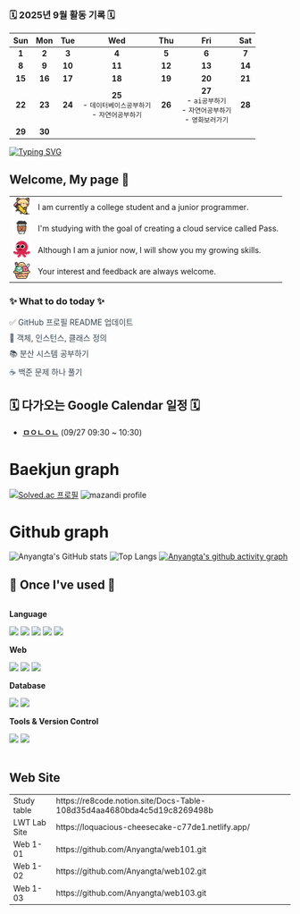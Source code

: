 
### 🗓️ 2025년 9월 활동 기록 🗓️

| Sun | Mon | Tue | Wed | Thu | Fri | Sat |
|:---:|:---:|:---:|:---:|:---:|:---:|:---:|
| **1**<br> | **2**<br> | **3**<br> | **4**<br> | **5**<br> | **6**<br> | **7**<br> |
| **8**<br> | **9**<br> | **10**<br> | **11**<br> | **12**<br> | **13**<br> | **14**<br> |
| **15**<br> | **16**<br> | **17**<br> | **18**<br> | **19**<br> | **20**<br> | **21**<br> |
| **22**<br> | **23**<br> | **24**<br> | **25**<br>- `데이터베이스공부하기`<br>- `자연어공부하기` | **26**<br> | **27**<br>- `ai공부하기`<br>- `자연어공부하기`<br>- `영화보러가기` | **28**<br> |
| **29**<br> | **30**<br> | | | | | |
[![Typing SVG](https://readme-typing-svg.demolab.com?font=Fira+Code&weight=500&size=30&duration=2000&pause=1000&color=F7F7F7&background=000000&multiline=true&width=500&height=100&lines=Welcome+to+my+webpage;Thank+you+for+your+interest)](https://git.io/typing-svg)

## Welcome, My page 👋

<table>
  <tr>
    <td><img src="./images/kitty.png" width="30" height="30"></td>
    <td>I am currently a college student and a junior programmer.</td>
  </tr>
  <tr>
    <td><img src="./images/coffee-cup.png" width="30" height="30"></td>
    <td>
        I'm studying with the goal of creating a cloud service called Pass.</td>
  </tr>
  <tr>
    <td><img src="./images/smiling.png" width="30" height="30"></td>
    <td>Although I am a junior now, I will show you my growing skills.</td>
  </tr>
    <tr>
    <td><img src="./images/ice-cream.png" width="30" height="30"></td>
    <td>Your interest and feedback are always welcome.</td>
  </tr>
</table>

<div>
    <h3>✨ What to do today ✨</h3>
    <ul style="list-style-type: none; padding-left: 0;">
        <li style="margin-bottom: 8px; color: #36454F;">✅ GitHub 프로필 README 업데이트</li>
        <li style="margin-bottom: 8px; color: #36454F;">📝 객체, 인스턴스, 클래스 정의</li>
        <li style="margin-bottom: 8px; color: #36454F;">📚 분산 시스템 공부하기</li>
        <li style="color: #36454F;">☕ 백준 문제 하나 풀기</li>
    </ul>
</div>

## 🗓️ 다가오는 Google Calendar 일정 🗓️

<!-- START_CALENDAR -->
- **[ㅁㅇㄴㅇㄴ](https://www.google.com/calendar/event?eid=MWZ2ZDN1c2thOGdvbWUwcDlrbzduaTk1M2wgZGxkbmpzeGtyODUyQG0)** (09/27 09:30 ~ 10:30)
<!-- END_CALENDAR -->

<h1>Baekjun graph</h1>

[![Solved.ac 프로필](http://mazassumnida.wtf/api/generate_badge?boj=dldnjsxkr852)](https://solved.ac/profile/dldnjsxkr852)
![mazandi profile](http://mazandi.herokuapp.com/api?handle=dldnjsxkr852&theme=warm)

<h1>Github graph</h1>

![Anyangta's GitHub stats](https://github-readme-stats.vercel.app/api?username=Anyangta&show_icons=true&theme=transparent)
![Top Langs](https://github-readme-stats.vercel.app/api/top-langs/?username=Anyangta)
[![Anyangta's github activity graph](https://github-readme-activity-graph.vercel.app/graph?username=Anyangta&theme=dracula)](https://github.com/ashutosh00710/github-readme-activity-graph)

## 🔨 Once I've used 🔨
<div style="display:flex; flex-direction:column; align-items:flex-start;">
    <!-- Language -->
    <p><strong>Language</strong></p>
    <div>
      <img src="https://img.shields.io/badge/java-007396?style=for-the-badge&logo=java&logoColor=white">
      <img src="https://img.shields.io/badge/c++-00599C?style=for-the-badge&logo=c%2B%2B&logoColor=white">
      <img src="https://img.shields.io/badge/python-3776AB?style=for-the-badge&logo=python&logoColor=white">
      <img src="https://img.shields.io/badge/c%23-512BD4?style=for-the-badge&logo=csharp&logoColor=white">
      <img src="https://img.shields.io/badge/c-A8B9CC?style=for-the-badge&logo=c&logoColor=white">
    </div>
    <!-- Web -->
    <p><strong>Web</strong></p>
    <div>
      <img src="https://img.shields.io/badge/html5-E34F26?style=for-the-badge&logo=html5&logoColor=white">
      <img src="https://img.shields.io/badge/css-1572B6?style=for-the-badge&logo=css3&logoColor=white">
      <img src="https://img.shields.io/badge/scss-CC6699?style=for-the-badge&logo=sass&logoColor=white">
    </div>
    <!-- Database -->
    <p><strong>Database</strong></p>
    <div>
        <img src="https://img.shields.io/badge/mysql-4479A1?style=for-the-badge&logo=mysql&logoColor=white">
        <img src="https://img.shields.io/badge/firebase-FFCA28?style=for-the-badge&logo=firebase&logoColor=white">
    </div>
    <!-- Tools & Version Control -->
    <p><strong>Tools & Version Control</strong></p>
    <div>
      <img src="https://img.shields.io/badge/github-181717?style=for-the-badge&logo=github&logoColor=white">
      <img src="https://img.shields.io/badge/git-F05032?style=for-the-badge&logo=git&logoColor=white">
    </div>
</div><br>

## Web Site
  <table>
    <tr>
      <td>Study table</td>
      <td>https://re8code.notion.site/Docs-Table-108d35d4aa4680bda4c5d19c8269498b</td>
    </tr>
    <tr>
      <td>LWT Lab Site</td>
      <td>https://loquacious-cheesecake-c77de1.netlify.app/</td>
    </tr>
    <tr>
      <td>Web 1-01</td>
      <td>https://github.com/Anyangta/web101.git</td>
    </tr>
    <tr>
      <td>Web 1-02</td>
      <td>
          https://github.com/Anyangta/web102.git</td>
    </tr>
    <tr>
      <td>Web 1-03</td>
      <td>https://github.com/Anyangta/web103.git</td>
    </tr>
  </table>
</div>

